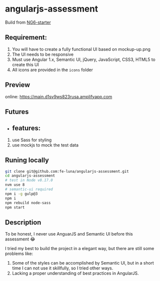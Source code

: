 # angularjs-assessment

Build from [NG6-starter](https://github.com/PatrickJS/NG6-starter)

## Requirement:

1. You will have to create a fully functional UI based on mockup-up.png
2. The UI needs to be responsive
3. Must use Angular 1.x, Semantic UI, jQuery, JavaScript, CSS3, HTML5 to create this UI
4. All icons are provided in the `icons` folder

## Preview

online: <https://main.d1sv9ws823rusa.amplifyapp.com>

## Futures

-   ## features:

1. use Sass for styling
2. use mockjs to mock the test data

## Runing locally

```bash
git clone git@github.com:fe-luna/angularjs-assessment.git
cd angularjs-assessment
# test in Node v8.17.0
nvm use 8
# semantic-ui required
npm i -g gulp@3
npm i
npm rebuild node-sass
npm start
```

## Description

To be honest, I never use AnguarJS and Semantic UI before this assessment 😂

I tried my best to build the project in a elegant way, but there are still some problems like:

1. Some of the styles can be accomplished by Semantic UI, but in a short time I can not use it skillfully, so I tried other ways.
2. Lacking a proper understanding of best practices in AngularJS.
